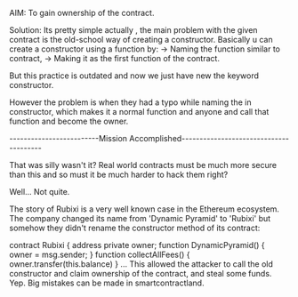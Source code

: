 AIM: To gain ownership of the contract.

Solution: Its pretty simple actually , the main problem with the given contract is the old-school way of creating a constructor.
Basically u can create a constructor using a function by:
-> Naming the function similar to contract,
-> Making it as the first function of the contract.



But this practice is outdated and now we just have new the keyword constructor.



However the problem is when they had a typo while naming the in constructor, which makes it a normal function and anyone and call that function and become the owner.



-------------------------Mission Accomplished---------------------------------------


That was silly wasn't it? Real world contracts must be much more secure than this and so must it be much harder to hack them right?

Well... Not quite.

The story of Rubixi is a very well known case in the Ethereum ecosystem. The company changed its name from 'Dynamic Pyramid' to 'Rubixi' but somehow they didn't rename the constructor method of its contract:

contract Rubixi {
  address private owner;
  function DynamicPyramid() { owner = msg.sender; }
  function collectAllFees() { owner.transfer(this.balance) }
  ...
This allowed the attacker to call the old constructor and claim ownership of the contract, and steal some funds. Yep. Big mistakes can be made in smartcontractland.


